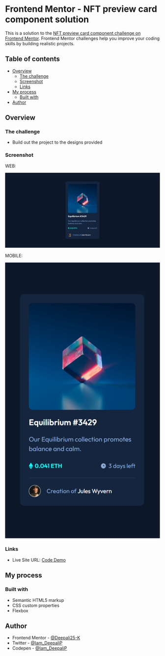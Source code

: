 # Frontend Mentor - NFT preview card component solution

This is a solution to the [NFT preview card component challenge on Frontend Mentor](https://www.frontendmentor.io/challenges/nft-preview-card-component-SbdUL_w0U). Frontend Mentor challenges help you improve your coding skills by building realistic projects. 

## Table of contents

- [Overview](#overview)
  - [The challenge](#the-challenge)
  - [Screenshot](#screenshot)
  - [Links](#links)
- [My process](#my-process)
  - [Built with](#built-with)
- [Author](#author)

## Overview

### The challenge

- Build out the project to the designs provided

### Screenshot

WEB:

![](/screenshots/FM-04(1).png)

MOBILE:

![](/screenshots/FM-04(2).png)

### Links

- Live Site URL: [Code Demo](https://nft-preview-card-component-deepali.netlify.app/)

## My process

### Built with

- Semantic HTML5 markup
- CSS custom properties
- Flexbox

## Author

- Frontend Mentor - [@Deepali25-K](https://www.frontendmentor.io/profile/Deepali25-K)
- Twitter - [@Iam_DeepaliP](https://twitter.com/Iam_DeepaliP)
- Codepen - [@Iam_DeepaliP](https://codepen.io/Iam_DeepaliP)

